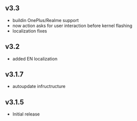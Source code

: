 ## v3.3
- buildin OnePlus/Realme support
- now action asks for user interaction before kernel flashing
- localization fixes
## v3.2
- added EN localization
## v3.1.7
- autoupdate infructructure
## v3.1.5 
- Initial release